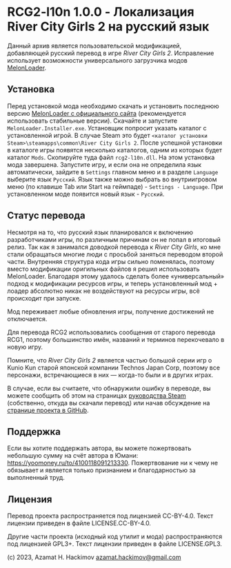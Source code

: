 # RCG2-l10n 1.0.0 - Локализация River City Girls 2 на русский язык

Данный архив является пользовательской модификацией, добавляющей русский
перевод в игре *River City Girls 2*. Исправление использует возможности
универсального загрузчика модов [MelonLoader](https://github.com/LavaGang/MelonLoader).

## Установка

Перед установкой мода необходимо скачать и установить последнюю версию
[MelonLoader с официального сайта](https://github.com/LavaGang/MelonLoader/releases)
(рекомендуется использовать стабильные версии). Скачайте и запустите
`MelonLoader.Installer.exe`. Установщик попросит указать каталог с
установленной игрой. В случае Steam это будет
`<каталог установки Steam>\steamapps\common\River City Girls 2`.
После успешной установки в каталоге игры появятся несколько каталогов, одним
из которых будет каталог `Mods`. Скопируйте туда файл `rcg2-l10n.dll`. На этом
установка мода завершена. Запустите игру, и если она не определила язык
автоматически, зайдите в `Settings` главном меню и в разделе `Language`
выберите язык `Русский`. Язык также можно выбрать во внутриигровом меню (по
клавише Tab или Start на геймпаде) - `Settings - Language`. При установленном
моде появится новый язык - `Русский`.

## Статус перевода

Несмотря на то, что русский язык планировался к включению разработчиками игры,
по различным причинам он не попал в итоговый релиз. Так как я занимался
доводкой перевода к *River City Girls*, ко мне стали обращаться многие люди с
просьбой заняться переводом второй части. Внутренняя структура кода игры сильно
поменялась, поэтому вместо модификации оригильных файлов я решил использовать
MelonLoader. Благодаря этому удалось сделать более «универсальный» подход к
модификации ресурсов игры, и теперь установленный мод + лоадер абсолютно никак
не воздействуют на ресурсы игры, всё происходит при запуске.

Мод переживает любые обновления игры, получение достижений не отключается.

Для перевода RCG2 использовались сообщения от старого перевода RCG1, поэтому
большинство имён, названий и терминов перекочевало в новую игру.

Помните, что *River City Girls 2* является частью большой серии игр о
Kunio Kun старой японской компании Technos Japan Corp, поэтому все персонажи,
встречающиеся в них — когда-то были и в других играх.

В случае, если вы считаете, что обнаружили ошибку в переводе, вы можете
сообщить об этом на страницах [руководства Steam](https://steamcommunity.com/sharedfiles/filedetails/?id=1986907475)
(собственно, откуда вы скачали перевод) или начав обсуждение на
[странице проекта в GitHub](https://github.com/winterheart/rcg2-l10n/discussions).

## Поддержка

Если вы хотите поддержать автора, вы можете пожертвовать небольшую сумму на
счёт автора в Юмани: https://yoomoney.ru/to/4100118091213330. Пожертвование ни
к чему не обязывает и является только признанием и благодарностью за
выполненный труд.

## Лицензия

Перевод проекта распространяется под лицензией CC-BY-4.0. Текст лицензии
приведен в файле LICENSE.CC-BY-4.0.

Другие части проекта (исходный код утилит и мода) распространяются под
лицензией GPL3+. Текст лицензии приведен в файле LICENSE.GPL3.

(c) 2023, Azamat H. Hackimov <azamat.hackimov@gmail.com>
